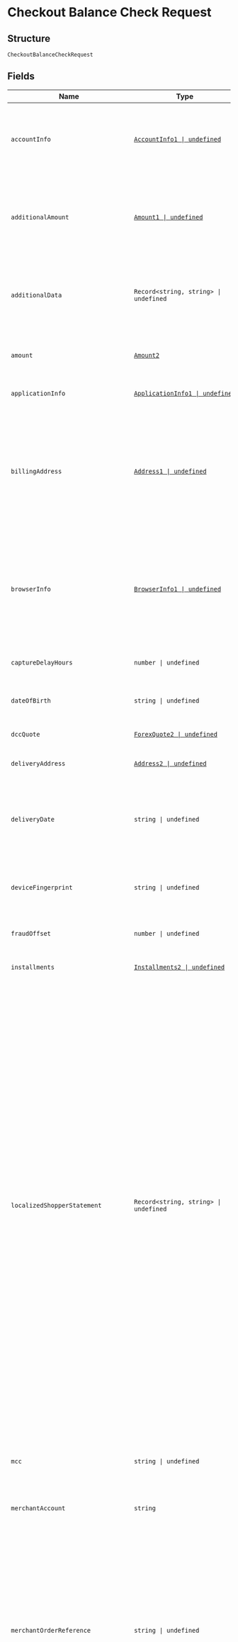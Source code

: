 
# Checkout Balance Check Request

## Structure

`CheckoutBalanceCheckRequest`

## Fields

| Name | Type | Tags | Description |
|  --- | --- | --- | --- |
| `accountInfo` | [`AccountInfo1 \| undefined`](../../doc/models/account-info-1.md) | Optional | Shopper account information for 3D Secure 2.<br><br>> For 3D Secure 2 transactions, we recommend that you include this object to increase the chances of achieving a frictionless flow. |
| `additionalAmount` | [`Amount1 \| undefined`](../../doc/models/amount-1.md) | Optional | If you want a [BIN or card verification](https://docs.adyen.com/payment-methods/cards/bin-data-and-card-verification) request to use a non-zero value, assign this value to `additionalAmount` (while the amount must be still set to 0 to trigger BIN or card verification).<br>Required to be in the same currency as the `amount`. |
| `additionalData` | `Record<string, string> \| undefined` | Optional | This field contains additional data, which may be required for a particular payment request.<br><br>The `additionalData` object consists of entries, each of which includes the key and value. |
| `amount` | [`Amount2`](../../doc/models/amount-2.md) | Required | The amount information for the transaction (in [minor units](https://docs.adyen.com/development-resources/currency-codes)). For [BIN or card verification](https://docs.adyen.com/payment-methods/cards/bin-data-and-card-verification) requests, set amount to 0 (zero). |
| `applicationInfo` | [`ApplicationInfo1 \| undefined`](../../doc/models/application-info-1.md) | Optional | Information about your application. For more details, see [Building Adyen solutions](https://docs.adyen.com/development-resources/building-adyen-solutions). |
| `billingAddress` | [`Address1 \| undefined`](../../doc/models/address-1.md) | Optional | The address where to send the invoice.<br><br>> The `billingAddress` object is required in the following scenarios. Include all of the fields within this object.<br>> <br>> * For 3D Secure 2 transactions in all browser-based and mobile implementations.<br>> * For cross-border payouts to and from Canada. |
| `browserInfo` | [`BrowserInfo1 \| undefined`](../../doc/models/browser-info-1.md) | Optional | The shopper's browser information.<br><br>> For 3D Secure, the full object is required for web integrations. For mobile app integrations, include the `userAgent` and `acceptHeader` fields to indicate  that your integration can support a redirect in case a payment is routed to 3D Secure 1. |
| `captureDelayHours` | `number \| undefined` | Optional | The delay between the authorisation and scheduled auto-capture, specified in hours. |
| `dateOfBirth` | `string \| undefined` | Optional | The shopper's date of birth.<br><br>Format [ISO-8601](https://www.w3.org/TR/NOTE-datetime): YYYY-MM-DD |
| `dccQuote` | [`ForexQuote2 \| undefined`](../../doc/models/forex-quote-2.md) | Optional | The forex quote as returned in the response of the forex service. |
| `deliveryAddress` | [`Address2 \| undefined`](../../doc/models/address-2.md) | Optional | The address where the purchased goods should be delivered. |
| `deliveryDate` | `string \| undefined` | Optional | The date and time the purchased goods should be delivered.<br><br>Format [ISO 8601](https://www.w3.org/TR/NOTE-datetime): YYYY-MM-DDThh:mm:ss.sssTZD<br><br>Example: 2017-07-17T13:42:40.428+01:00 |
| `deviceFingerprint` | `string \| undefined` | Optional | A string containing the shopper's device fingerprint. For more information, refer to [Device fingerprinting](https://docs.adyen.com/risk-management/device-fingerprinting).<br>**Constraints**: *Maximum Length*: `5000` |
| `fraudOffset` | `number \| undefined` | Optional | An integer value that is added to the normal fraud score. The value can be either positive or negative. |
| `installments` | [`Installments2 \| undefined`](../../doc/models/installments-2.md) | Optional | Contains installment settings. For more information, refer to [Installments](https://docs.adyen.com/payment-methods/cards/credit-card-installments). |
| `localizedShopperStatement` | `Record<string, string> \| undefined` | Optional | This field allows merchants to use dynamic shopper statement in local character sets.<br>The local shopper statement field can be supplied in markets where localized merchant descriptors are used. Currently, Adyen only supports this in the Japanese market<br>.The available character sets at the moment are:<br><br>* Processing in Japan: **ja-Kana**<br>  The character set **ja-Kana** supports UTF-8 based Katakana and alphanumeric and special characters.<br>  Merchants should send the Katakana shopperStatement in full-width characters.<br>  An example request would be:<br><br>> {<br>> "shopperStatement" : "ADYEN - SELLER-A",<br>> "localizedShopperStatement" : {<br>> "ja-Kana" : "ADYEN - セラーA"<br>> }<br>> }<br>> We recommend merchants to always supply the field localizedShopperStatement in addition to the field shopperStatement.It is issuer dependent whether the localized shopper statement field is supported.<br>> In the case of non-domestic transactions (e.g. US-issued cards processed in JP) the field `shopperStatement` is used to modify the statement of the shopper.<br>> Adyen handles the complexity of ensuring the correct descriptors are assigned. |
| `mcc` | `string \| undefined` | Optional | The [merchant category code](https://en.wikipedia.org/wiki/Merchant_category_code) (MCC) is a four-digit number, which relates to a particular market segment. This code reflects the predominant activity that is conducted by the merchant. |
| `merchantAccount` | `string` | Required | The merchant account identifier, with which you want to process the transaction. |
| `merchantOrderReference` | `string \| undefined` | Optional | This reference allows linking multiple transactions to each other for reporting purposes (i.e. order auth-rate). The reference should be unique per billing cycle.<br>The same merchant order reference should never be reused after the first authorised attempt. If used, this field should be supplied for all incoming authorisations.<br><br>> We strongly recommend you send the `merchantOrderReference` value to benefit from linking payment requests when authorisation retries take place. In addition, we recommend you provide `retry.orderAttemptNumber`, `retry.chainAttemptNumber`, and `retry.skipRetry` values in `PaymentRequest.additionalData`. |
| `merchantRiskIndicator` | [`MerchantRiskIndicator2 \| undefined`](../../doc/models/merchant-risk-indicator-2.md) | Optional | Additional risk fields for 3D Secure 2.<br><br>> For 3D Secure 2 transactions, we recommend that you include this object to increase the chances of achieving a frictionless flow. |
| `metadata` | `Record<string, string> \| undefined` | Optional | Metadata consists of entries, each of which includes a key and a value.<br>Limits:<br><br>* Maximum 20 key-value pairs per request. When exceeding, the "177" error occurs: "Metadata size exceeds limit".<br>* Maximum 20 characters per key.<br>* Maximum 80 characters per value. |
| `orderReference` | `string \| undefined` | Optional | When you are doing multiple partial (gift card) payments, this is the `pspReference` of the first payment. We use this to link the multiple payments to each other. As your own reference for linking multiple payments, use the `merchantOrderReference`instead. |
| `paymentMethod` | `Record<string, string>` | Required | The collection that contains the type of the payment method and its specific information. |
| `recurring` | [`Recurring2 \| undefined`](../../doc/models/recurring-2.md) | Optional | The recurring settings for the payment. Use this property when you want to enable [recurring payments](https://docs.adyen.com/classic-integration/recurring-payments). |
| `recurringProcessingModel` | [`RecurringProcessingModelEnum \| undefined`](../../doc/models/recurring-processing-model-enum.md) | Optional | Defines a recurring payment type.<br>Allowed values:<br><br>* `Subscription` – A transaction for a fixed or variable amount, which follows a fixed schedule.<br>* `CardOnFile` – With a card-on-file (CoF) transaction, card details are stored to enable one-click or omnichannel journeys, or simply to streamline the checkout process. Any subscription not following a fixed schedule is also considered a card-on-file transaction.<br>* `UnscheduledCardOnFile` – An unscheduled card-on-file (UCoF) transaction is a transaction that occurs on a non-fixed schedule and/or have variable amounts. For example, automatic top-ups when a cardholder's balance drops below a certain amount. |
| `reference` | `string` | Required | The reference to uniquely identify a payment. This reference is used in all communication with you about the payment status. We recommend using a unique value per payment; however, it is not a requirement.<br>If you need to provide multiple references for a transaction, separate them with hyphens ("-").<br>Maximum length: 80 characters. |
| `selectedBrand` | `string \| undefined` | Optional | Some payment methods require defining a value for this field to specify how to process the transaction.<br><br>For the Bancontact payment method, it can be set to:<br><br>* `maestro` (default), to be processed like a Maestro card, or<br>* `bcmc`, to be processed like a Bancontact card. |
| `selectedRecurringDetailReference` | `string \| undefined` | Optional | The `recurringDetailReference` you want to use for this payment. The value `LATEST` can be used to select the most recently stored recurring detail. |
| `sessionId` | `string \| undefined` | Optional | A session ID used to identify a payment session. |
| `shopperEmail` | `string \| undefined` | Optional | The shopper's email address. We recommend that you provide this data, as it is used in velocity fraud checks.<br><br>> For 3D Secure 2 transactions, schemes require `shopperEmail` for all browser-based and mobile implementations. |
| `shopperIP` | `string \| undefined` | Optional | The shopper's IP address. In general, we recommend that you provide this data, as it is used in a number of risk checks (for instance, number of payment attempts or location-based checks).<br><br>> For 3D Secure 2 transactions, schemes require `shopperIP` for all browser-based implementations.<br>> This field is also mandatory for some merchants depending on your business model. For more information, [contact Support](https://www.adyen.help/hc/en-us/requests/new). |
| `shopperInteraction` | [`ShopperInteractionEnum \| undefined`](../../doc/models/shopper-interaction-enum.md) | Optional | Specifies the sales channel, through which the shopper gives their card details, and whether the shopper is a returning customer.<br>For the web service API, Adyen assumes Ecommerce shopper interaction by default.<br><br>This field has the following possible values:<br><br>* `Ecommerce` - Online transactions where the cardholder is present (online). For better authorisation rates, we recommend sending the card security code (CSC) along with the request.<br>* `ContAuth` - Card on file and/or subscription transactions, where the cardholder is known to the merchant (returning customer). If the shopper is present (online), you can supply also the CSC to improve authorisation (one-click payment).<br>* `Moto` - Mail-order and telephone-order transactions where the shopper is in contact with the merchant via email or telephone.<br>* `POS` - Point-of-sale transactions where the shopper is physically present to make a payment using a secure payment terminal. |
| `shopperLocale` | `string \| undefined` | Optional | The combination of a language code and a country code to specify the language to be used in the payment. |
| `shopperName` | [`Name7 \| undefined`](../../doc/models/name-7.md) | Optional | The shopper's full name. |
| `shopperReference` | `string \| undefined` | Optional | Required for recurring payments.<br>Your reference to uniquely identify this shopper, for example user ID or account ID. Minimum length: 3 characters.<br><br>> Your reference must not include personally identifiable information (PII), for example name or email address. |
| `shopperStatement` | `string \| undefined` | Optional | The text to be shown on the shopper's bank statement.<br>We recommend sending a maximum of 22 characters, otherwise banks might truncate the string.<br>Allowed characters: **a-z**, **A-Z**, **0-9**, spaces, and special characters **. , ' _ - ? + * /**. |
| `socialSecurityNumber` | `string \| undefined` | Optional | The shopper's social security number. |
| `splits` | [`Split[] \| undefined`](../../doc/models/split.md) | Optional | An array of objects specifying how the payment should be split when using [Adyen for Platforms](https://docs.adyen.com/marketplaces-and-platforms/processing-payments#providing-split-information) or [Issuing](https://docs.adyen.com/issuing/add-manage-funds#split). |
| `store` | `string \| undefined` | Optional | The ecommerce or point-of-sale store that is processing the payment. Used in [partner model integrations](https://docs.adyen.com/marketplaces-and-platforms/classic/platforms-for-partners#route-payments) for Adyen for Platforms.<br>**Constraints**: *Minimum Length*: `1`, *Maximum Length*: `16` |
| `telephoneNumber` | `string \| undefined` | Optional | The shopper's telephone number. |
| `threeDS2RequestData` | [`ThreeDS2RequestData1 \| undefined`](../../doc/models/three-ds2-request-data-1.md) | Optional | Request fields for 3D Secure 2. To check if any of the following fields are required for your integration, refer to [Online payments](https://docs.adyen.com/online-payments) or [Classic integration](https://docs.adyen.com/classic-integration) documentation. |
| `threeDSAuthenticationOnly` | `boolean \| undefined` | Optional | If set to true, you will only perform the [3D Secure 2 authentication](https://docs.adyen.com/online-payments/3d-secure/other-3ds-flows/authentication-only), and not the payment authorisation.<br>**Default**: `false` |
| `totalsGroup` | `string \| undefined` | Optional | The reference value to aggregate sales totals in reporting. When not specified, the store field is used (if available).<br>**Constraints**: *Minimum Length*: `1`, *Maximum Length*: `16` |
| `trustedShopper` | `boolean \| undefined` | Optional | Set to true if the payment should be routed to a trusted MID. |

## Example (as JSON)

```json
{
  "accountInfo": null,
  "additionalAmount": null,
  "additionalData": null,
  "amount": {
    "currency": "currency2",
    "value": 110
  },
  "applicationInfo": null,
  "billingAddress": null,
  "browserInfo": null,
  "captureDelayHours": null,
  "dateOfBirth": null,
  "dccQuote": null,
  "deliveryAddress": null,
  "deliveryDate": null,
  "deviceFingerprint": null,
  "fraudOffset": null,
  "installments": null,
  "localizedShopperStatement": null,
  "mcc": null,
  "merchantAccount": "merchantAccount8",
  "merchantOrderReference": null,
  "merchantRiskIndicator": null,
  "metadata": null,
  "orderReference": null,
  "paymentMethod": {
    "key0": "paymentMethod6"
  },
  "recurring": null,
  "recurringProcessingModel": null,
  "reference": "reference4",
  "selectedBrand": null,
  "selectedRecurringDetailReference": null,
  "sessionId": null,
  "shopperEmail": null,
  "shopperIP": null,
  "shopperInteraction": null,
  "shopperLocale": null,
  "shopperName": null,
  "shopperReference": null,
  "shopperStatement": null,
  "socialSecurityNumber": null,
  "splits": null,
  "store": null,
  "telephoneNumber": null,
  "threeDS2RequestData": null,
  "threeDSAuthenticationOnly": null,
  "totalsGroup": null,
  "trustedShopper": null
}
```

